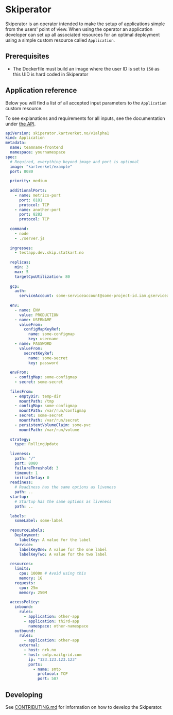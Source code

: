 # Skiperator

Skiperator is an operator intended to make the setup of applications simple from
the users' point of view. When using the operator an application developer can
set up all associated resources for an optimal deployment using a simple custom
resource called `Application`.

## Prerequisites

- The Dockerfile must build an image where the user ID is set to `150` as this UID
  is hard coded in Skiperator

## Application reference

Below you will find a list of all accepted input parameters to the `Application`
custom resource.

To see explanations and requirements for all inputs, see the documentation under [the API](/api/v1alpha1/application.go).

```yaml
apiVersion: skiperator.kartverket.no/v1alpha1
kind: Application
metadata:
  name: teamname-frontend
  namespace: yournamespace
spec:
  # Required, everything beyond image and port is optional
  image: "kartverket/example"
  port: 8080
  
  priority: medium
  
  additionalPorts:
    - name: metrics-port
      port: 8181
      protocol: TCP
    - name: another-port
      port: 8282
      protocol: TCP
      
  command:
    - node
    - ./server.js
     
  ingresses:
    - testapp.dev.skip.statkart.no
    
  replicas:
    min: 3
    max: 5
    targetCpuUtilization: 80
    
  gcp:
    auth:
      serviceAccount: some-serviceaccount@some-project-id.iam.gserviceaccount.com
      
  env:
    - name: ENV
      value: PRODUCTION
    - name: USERNAME
      valueFrom:
        configMapKeyRef:
          name: some-configmap
          key: username
    - name: PASSWORD
      valueFrom:
        secretKeyRef:
          name: some-secret
          key: password
          
  envFrom:
    - configMap: some-configmap
    - secret: some-secret
      
  filesFrom:
    - emptyDir: temp-dir
      mountPath: /tmp
    - configMap: some-configmap
      mountPath: /var/run/configmap
    - secret: some-secret
      mountPath: /var/run/secret
    - persistentVolumeClaim: some-pvc
      mountPath: /var/run/volume
  
  strategy:
    type: RollingUpdate
  
  liveness:
    path: "/"
    port: 8080
    failureThreshold: 3
    timeout: 1
    initialDelay: 0
  readiness:
    # Readiness has the same options as liveness
    path: ..
  startup:
    # Startup has the same options as liveness
    path: ..
    
  labels:
    someLabel: some-label
    
  resourceLabels:
    Deployment:
      labelKey: A value for the label
    Service:
      labelKeyOne: A value for the one label
      labelKeyTwo: A value for the two label
      
  resources:
    limits:
      cpu: 1000m # Avoid using this
      memory: 1G
    requests:
      cpu: 25m
      memory: 250M
  
  accessPolicy:
    inbound:
      rules:
        - application: other-app
        - application: third-app
          namespace: other-namespace
    outbound:
      rules:
        - application: other-app
      external:
        - host: nrk.no
        - host: smtp.mailgrid.com
          ip: "123.123.123.123"
          ports:
            - name: smtp
              protocol: TCP
              port: 587
```

## Developing

See [CONTRIBUTING.md](CONTRIBUTING.md) for information on how to develop the
Skiperator.
